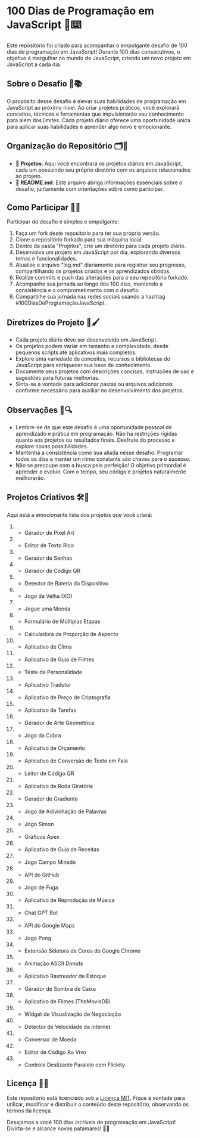 # 100 Dias de Programação em JavaScript 🚀⌨️

Este repositório foi criado para acompanhar o empolgante desafio de 100 dias de programação em JavaScript! Durante 100 dias consecutivos, o objetivo é mergulhar no mundo do JavaScript, criando um novo projeto em JavaScript a cada dia.

## Sobre o Desafio 🌟📚

O propósito desse desafio é elevar suas habilidades de programação em JavaScript ao próximo nível. Ao criar projetos práticos, você explorará conceitos, técnicas e ferramentas que impulsionarão seu conhecimento para além dos limites. Cada projeto diário oferece uma oportunidade única para aplicar suas habilidades e aprender algo novo e emocionante.

## Organização do Repositório 🗂️📁

- 📁 **Projetos**: Aqui você encontrará os projetos diários em JavaScript, cada um possuindo seu próprio diretório com os arquivos relacionados ao projeto.
- 📄 **README.md**: Este arquivo abriga informações essenciais sobre o desafio, juntamente com orientações sobre como participar.

## Como Participar 🚀📝

Participar do desafio é simples e empolgante:

1. Faça um fork deste repositório para ter sua própria versão.
2. Clone o repositório forkado para sua máquina local.
3. Dentro da pasta "Projetos", crie um diretório para cada projeto diário.
4. Desenvolva um projeto em JavaScript por dia, explorando diversos temas e funcionalidades.
5. Atualize o arquivo "log.md" diariamente para registrar seu progresso, compartilhando os projetos criados e os aprendizados obtidos.
6. Realize commits e push das alterações para o seu repositório forkado.
7. Acompanhe sua jornada ao longo dos 100 dias, mantendo a consistência e o comprometimento com o desafio.
8. Compartilhe sua jornada nas redes sociais usando a hashtag #100DiasDeProgramaçãoJavaScript.

## Diretrizes do Projeto 📜🖌️

- Cada projeto diário deve ser desenvolvido em JavaScript.
- Os projetos podem variar em tamanho e complexidade, desde pequenos scripts até aplicativos mais completos.
- Explore uma variedade de conceitos, recursos e bibliotecas do JavaScript para enriquecer sua base de conhecimento.
- Documente seus projetos com descrições concisas, instruções de uso e sugestões para futuras melhorias.
- Sinta-se à vontade para adicionar pastas ou arquivos adicionais conforme necessário para auxiliar no desenvolvimento dos projetos.

## Observações 🚀🔍

- Lembre-se de que este desafio é uma oportunidade pessoal de aprendizado e prática em programação. Não há restrições rígidas quanto aos projetos ou resultados finais. Desfrute do processo e explore novas possibilidades.
- Mantenha a consistência como sua aliada nesse desafio. Programar todos os dias e manter um ritmo constante são chaves para o sucesso.
- Não se preocupe com a busca pela perfeição! O objetivo primordial é aprender e evoluir. Com o tempo, seu código e projetos naturalmente melhorarão.

## Projetos Criativos 🛠️🚀

Aqui está a emocionante lista dos projetos que você criará:

1. - Gerador de Pixel Art
2. - Editor de Texto Rico
3. - Gerador de Senhas
4. - Gerador de Código QR
5. - Detector de Bateria do Dispositivo
6. - Jogo da Velha (XO)
7. - Jogue uma Moeda
8. - Formulário de Múltiplas Etapas
9. - Calculadora de Proporção de Aspecto
10. - Aplicativo de Clima
11. - Aplicativo de Guia de Filmes
12. - Teste de Personalidade
13. - Aplicativo Tradutor
14. - Aplicativo de Preço de Criptografia
15. - Aplicativo de Tarefas
16. - Gerador de Arte Geométrica
17. - Jogo da Cobra
18. - Aplicativo de Orçamento
19. - Aplicativo de Conversão de Texto em Fala
20. - Leitor de Código QR
21. - Aplicativo de Roda Giratória
22. - Gerador de Gradiente
23. - Jogo de Adivinhação de Palavras
24. - Jogo Simon
25. - Gráficos Apex
26. - Aplicativo de Guia de Receitas
27. - Jogo Campo Minado
28. - API do GitHub
29. - Jogo de Fuga
30. - Aplicativo de Reprodução de Música
31. - Chat GPT Bot
32. - API do Google Maps
33. - Jogo Pong
34. - Extensão Seletora de Cores do Google Chrome
35. - Animação ASCII Donuts
36. - Aplicativo Rastreador de Estoque
37. - Gerador de Sombra de Caixa


38. - Aplicativo de Filmes (TheMovieDB)
39. - Widget de Visualização de Negociação
40. - Detector de Velocidade da Internet
41. - Conversor de Moeda
42. - Editor de Código Ao Vivo
43. - Controle Deslizante Paralelo com Flickity

## Licença 📜🔐

Este repositório está licenciado sob a [Licença MIT](LICENSE). Fique à vontade para utilizar, modificar e distribuir o conteúdo deste repositório, observando os termos da licença.

Desejamos a você 100 dias incríveis de programação em JavaScript! Divirta-se e alcance novos patamares! 🎉🚀
